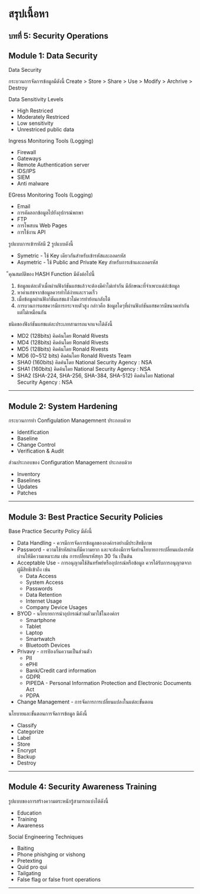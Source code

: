 # สรุปเนื้อหา
## บทที่  5: Security Operations
## Module 1: Data Security

Data Security 

กระบวนการจัดการข้อมูลมีดังนี้ 
Create > Store > Share > Use > Modify > Archrive > Destroy

Data Sensitivity Levels 
- High Restriced
- Moderately Restriced
- Low sensitivity
- Unrestriced public data

Ingress Monitoring Tools (Logging)
- Firewall
- Gateways
- Remote Authentication server
- IDS/IPS 
- SIEM
- Anti malware 

EGress Monitoring Tools (Logging)
- Email
- การคัดลอกข้อมูลไปยังอุปกรณ์พกพา
- FTP
- การโพสบน Web Pages
- การใช้งาน API

รูปแบบการเข้ารหัสมี 2 รูปแบบดังนี้ 
- Symetric - ใช้ Key เดียวกันสำหรับเข้ารหัสและถอดรหัส
- Asymetric - ใช้ Public and Private Key สำหรับการเข้าและถอดรหัส

็คุณสมบัติของ HASH Function มีดังต่อไปนี้
1. ข้อมูลแต่ละตัวเมื่อผ่านฟังก์ชันแฮชแล้วจะต้องมีค่าไม่เท่ากัน มีลักษณะที่จำเพาะแต่ล่ะข้อมูล
2. หาค่าแฮชจากข้อมูลควรทำได้ง่ายและรวดเร็ว
3. เมื่อข้อมูลผ่านฟังก์ชันแฮชแล้วไม่ควรทำย้อนกลับได้
4. การบวนการแฮชควรมีการกระจายตัวสูง กล่าวคือ ข้อมูลใดๆที่ผ่านฟังก์ชันแฮชควรมีขนาดเท่ากัน แต่ไม่เหมือนกัน

ชนิดของฟังก์ชันแฮชแต่ละประเภทสามารถแจกแจงได้ดังนี้
- MD2 (128bits) คิดค้นโดย Ronald Rivests
- MD4 (128bits) คิดค้นโดย Ronald Rivests
- MD5 (128bits) คิดค้นโดย Ronald Rivests
- MD6 (0~512 bits) คิดค้นโดย Ronald Rivests Team
- SHA0 (160bits) คิดค้นโดย National Security Agency : NSA
- SHA1 (160bits) คิดค้นโดย National Security Agency : NSA
- SHA2 (SHA-224, SHA-256, SHA-384, SHA-512) คิดค้นโดย National Security Agency : NSA

---

## Module 2: System Hardening

กระบวนการทำ Configulation Managemnent ประกอบด้วย
- Identification 
- Baseline
- Change Control
- Verification & Audit

ส่วนประกอบของ Configuration Management ประกอบด้วย
- Inventory 
- Baselines
- Updates 
- Patches

---

## Module 3: Best Practice Security Policies

Base Practice Security Policy มีดังนี้
- Data Handling - ควรมีการจัดการข้อมูลขององค์กรอย่างมีประสิทธิภาพ
- Password - ความใช้รหัสผ่านที่มีความยาก และจะต้องมีการจัดทำนโยบายการเปลี่ยนแปลงรหัสผ่านให้มีความเหมาะสม เช่น การเปลี่ยนรหัสทุก 30 วัน เป็นต้น
- Acceptable Use - การอนุญาตใช้สินทรัพย์หรืออุปกรณ์หรือข้อมูล ควรได้รับการอนุญาตจากผู้มีสิทธิเข้าถึง เช่น
  - Data Access
  - System Access
  - Passwords 
  - Data Retention
  - Internet Usage 
  - Company Device Usages
- BYOD - นโยบายการนำอุปกรณ์ส่วนตัวมาใช้ในองค์กร
  - Smartphone
  - Tablet 
  - Laptop
  - Smartwatch 
  - Bluetooth Devices
- Privavy - การป้องกันความเป็นส่วนตัว
  - PII
  - ePHI
  - Bank/Credit card information
  - GDPR
  - PIPEDA - Personal Information Protection and Electronic Documents Act
  - PDPA
- Change Management - การจัดการการเปลี่ยนแปลงในแต่ละขั้นตอน

นโยบายและขั้นตอนการจัดการข้อมูล มีดังนี้
- Classify
- Categorize 
- Label 
- Store 
- Encrypt 
- Backup
- Destroy

--- 

## Module 4: Security Awareness Training

รูปแบบของการสร้างความตระหนักรู้สามารถแบ่งได้ดังนี้
- Education
- Training 
- Awareness

Social Engineering Techniques
- Baiting
- Phone phishging or vishong
- Pretexting 
- Quid pro qui
- Tailgating
- False flag or false front operations

---